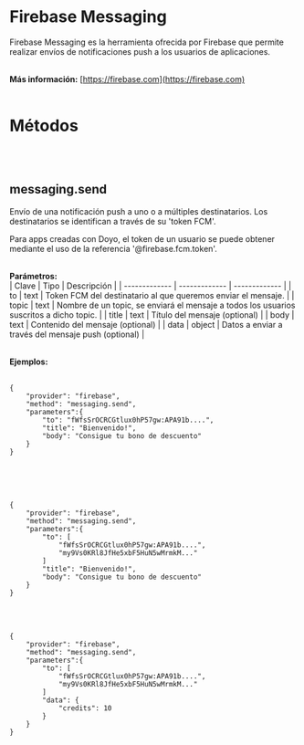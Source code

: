 # Firebase Messaging
Firebase Messaging es la herramienta ofrecida por Firebase que permite realizar envíos de notificaciones push a los usuarios de aplicaciones.
<br>
<br>

**Más información:**
[https://firebase.com](https://firebase.com)
<br>
<br>
  
# Métodos
<br>
<br>
  
## messaging.send
Envío de una notificación push a uno o a múltiples destinatarios. Los destinatarios se identifican a través de su 'token FCM'.

Para apps creadas con Doyo, el token de un usuario se puede obtener mediante el uso de la referencia '@firebase.fcm.token'.
<br>
<br>
  
**Parámetros:**  
| Clave | Tipo | Descripción |
| ------------- | ------------- | ------------- |
| to | text | Token FCM del destinatario al que queremos enviar el mensaje. |
| topic | text | Nombre de un topic, se enviará el mensaje a todos los usuarios suscritos a dicho topic. |
| title | text | Título del mensaje (optional) |
| body | text | Contenido del mensaje (optional) |
| data | object | Datos a enviar a través del mensaje push (optional) |
<br>
<br>
  
**Ejemplos:**  
<br>

    {
        "provider": "firebase",
        "method": "messaging.send",
        "parameters":{
            "to": "fWfsSrOCRCGtlux0hP57gw:APA91b....",
            "title": "Bienvenido!",
            "body": "Consigue tu bono de descuento"
        }
    }

<br>
<br>
  
<br>

    {
        "provider": "firebase",
        "method": "messaging.send",
        "parameters":{
            "to": [
                "fWfsSrOCRCGtlux0hP57gw:APA91b....",
                "my9Vs0KRl8JfHe5xbF5HuN5wMrmkM..."
            ]
            "title": "Bienvenido!",
            "body": "Consigue tu bono de descuento"
        }
    }

<br>
<br>

    {
        "provider": "firebase",
        "method": "messaging.send",
        "parameters":{
            "to": [
                "fWfsSrOCRCGtlux0hP57gw:APA91b....",
                "my9Vs0KRl8JfHe5xbF5HuN5wMrmkM..."
            ]
            "data": {
                "credits": 10
            }
        }
    }

<br>
<br>

